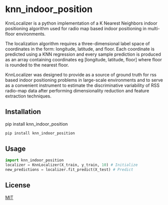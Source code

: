 # knn_indoor_position

KnnLocalizer is a python implementation of a K Nearest Neighbors indoor positioning algorithm used for radio map based indoor positioning in multi-floor environments. 

The localization algorithm requires a three-dimensional label space of coordinates in the form: longitude, latitude, and floor. Each coordinate is predicted using a KNN regression and every sample prediction is produced as an array containing coordinates eg [longitude, latitude, floor] where floor is rounded to the nearest floor.

KnnLocalizer was designed to provide as a source of ground truth for rss based indoor positioning problems in large-scale environments and to serve as a convenient instrument to estimate the discriminative variability of RSS radio-map data after performing dimensionality reduction and feature extraction techniques.

## Installation

pip install knn_indoor_position

```bash
pip install knn_indoor_position
```

## Usage

```python
import knn_indoor_position
localizer = KnnLocalizer(X_train, y_train, 10) # Initialize
new_predictions = localizer.fit_predict(X_test) # Predict
```

## License
[MIT](https://choosealicense.com/licenses/mit/)